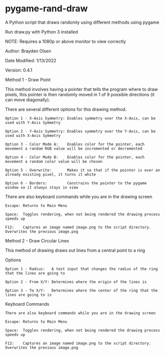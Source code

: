 # pygame-rand-draw
A Python script that draws randomly using different methods using pygame

Run draw.py with Python 3 installed

NOTE: Requires a 1080p or above monitor to view correctly

Author: Brayden Olsen

Date Modified: 1/13/2022

Version: 0.4.1


Method 1 - Draw Point

  This method involves having a pointer that tells the program where to draw pixels, this pointer is then randomly moved in
  1 of 9 possible directions (it can move diagonally).
  

  There are several different options for this drawing method.

    Option 1 - X-Axis Symmetry: Enables symmetry over the X-Axis, can be used with Y-Axis Symmetry

    Option 2 - Y-Axis Symmetry: Enables symmetry over the Y-Axis, can be used with X-Axis Symmetry

    Option 3 - Color Mode A:    Enables color for the pointer, each movement a random RGB value will be incremented or decremented

    Option 4 - Color Mode B:    Enables color for the pointer, each movement a random color value will be chosen

    Option 5 - Overwrite:       Makes it so that if the pointer is over an already existing pixel, it turns it white

    Option 6 - Borders:         Constrains the pointer to the pygame window so it always stays in view

  
  There are also keyboard commands while you are in the drawing screen

    Escape: Returns to Main Menu

    Space:  Toggles rendering, when not being rendered the drawing process speeds up

    F12:    Captures an image named image.png to the script directory. Overwrites the previous image.png



Method 2 - Draw Circular Lines

  This method of drawing draws out lines from a central point to a ring
  

  Options

    Option 1 - Radius:   A text input that changes the radius of the ring that the lines are going to

    Option 2 - From X/Y: Determines where the origin of the lines is

    Option 3 - To X/Y:   Determines where the center of the ring that the lines are going to is

    
  Keyboard Commands

    There are also keyboard commands while you are in the drawing screen

    Escape: Returns to Main Menu

    Space:  Toggles rendering, when not being rendered the drawing process speeds up

    F12:    Captures an image named image.png to the script directory. Overwrites the previous image.png